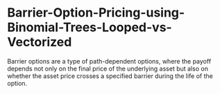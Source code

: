# Barrier-Option-Pricing-using-Binomial-Trees-Looped-vs-Vectorized
Barrier options are a type of path-dependent options, where the payoff depends not only on the final price of the underlying asset but also on whether the asset price crosses a specified barrier during the life of the option.
